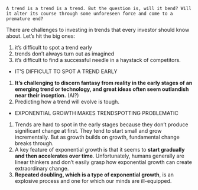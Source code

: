 ```text
A trend is a trend is a trend. But the question is, will it bend? Will it alter its course through some unforeseen force and come to a premature end?
```

There are challenges to investing in trends that every investor should know about. Let’s hit the big ones:
1.  it’s difficult to spot a trend early
2. trends don’t always turn out as imagined 
3. it’s difficult to find a successful needle in a haystack of competitors.

- IT’S DIFFICULT TO SPOT A TREND EARLY

1.  **It’s challenging to discern fantasy from reality in the early stages of an emerging trend or technology, and great ideas often seem outlandish near their inception.** (AI?)
2. Predicting how a trend will evolve is tough.

- EXPONENTIAL GROWTH MAKES TRENDSPOTTING PROBLEMATIC

1. Trends are hard to spot in the early stages because they don’t produce significant change at first. They tend to start small and grow incrementally. But as growth builds on growth, fundamental change breaks through.
2. A key feature of exponential growth is that it seems to **start gradually and then accelerates over time**. Unfortunately, humans generally are linear thinkers and don’t easily grasp how exponential growth can create extraordinary change.
3. **Repeated doubling, which is a type of exponential growth**, is an explosive process and one for which our minds are ill-equipped.